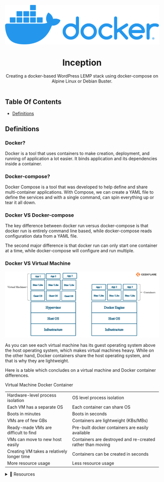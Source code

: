 <a href="https://github.com/youssefachehboune/inception">
    <img src="images/docker.png" alt="Logo">
</a>
<br/>
<p align="center">
  <h1 align="center">Inception</h1>

  <p align="center">
    Creating a docker-based WordPress LEMP stack using docker-compose on Alpine Linux or Debian Buster.
    <br/>
    <br/>
  </p>
</p>

## Table Of Contents

* [Definitions](#definitions)

## Definitions

### Docker?
 <p>Docker is a tool that uses containers to make creation, deployment, and running of application a lot easier. It binds application and its dependencies inside a container.</p>

### Docker-compose?
<p>Docker Compose is a tool that was developed to help define and share multi-container applications. With Compose, we can create a YAML file to define the services and with a single command, can spin everything up or tear it all down.</p>

### Docker VS Docker-compose

<p>The key difference between docker run versus docker-compose is that docker run is entirely command line based, while docker-compose reads configuration data from a YAML file. </p>

<p>The second major difference is that docker run can only start one container at a time, while docker-compose will configure and run multiple.</p>

### Docker VS Virtual Machine

![My animated logo](images/docker_vs_vm.png)

<p>As you can see each virtual machine has its guest operating system above the host operating system, which makes virtual machines heavy. While on the other hand, Docker containers share the host operating system, and that is why they are lightweight. </p>

<p>Here is a table which concludes on a virtual machine and Docker container differences.</p>

<table>
    <tr>
      <th">Virtual Machine</th>
      <th">Docker Container</th>
    </tr>
    <tr>
      <td>Hardware-level process isolation</td>
      <td>OS level process isolation</td>
    </tr>
    <tr>
      <td>Each VM has a separate OS</td>
      <td>Each container can share OS</td>
    </tr>
    <tr>
      <td>Boots in minutes</td>
      <td>Boots in seconds</td>
    </tr>
    <tr>
      <td>VMs are of few GBs</td>
      <td>Containers are lightweight (KBs/MBs)</td>
    </tr>
    <tr>
      <td>Ready-made VMs are difficult to find</td>
      <td>Pre-built docker containers are easily available</td>
    </tr>
    <tr>
      <td>VMs can move to new host easily</td>
      <td>Containers are destroyed and re-created rather than moving</td>
    </tr>
    <tr>
      <td>Creating VM takes a relatively longer time</td>
      <td>Containers can be created in seconds</td>
    </tr>
    <tr>
      <td>More resource usage</td>
      <td>Less resource usage</td>
    </tr>
</table>

<details>
    <summary> 🔎 Resources </summary>
    <h4>For Read</h4>
    <a href="https://aws.amazon.com/docker/" > - What is Docker?</a>
    <br>
    <a href=https://docs.docker.com/compose/" > - What is Docker-compose?</a>
    <br>
    <a href="https://geekflare.com/docker-vs-virtual-machine/" > - Docker-vs-virtual-machine?</a>
    <br>
    <a href="https://openclassrooms.com/en/courses/2035766-optimisez-votre-deploiement-en-creant-des-conteneurs-avec-docker" > - Optimize your deployment by building containers with Docker.</a>
    <br>
    <a href="https://cloud.google.com/architecture/best-practices-for-building-containers" > - Best practices for building containers</a>
    <br>
    <h4>For Watch</h4>
    <a href="https://www.youtube.com/watch?v=rOTqprHv1YE" > - What Is Docker? | What Is Docker And How It Works?</a>
    <br>
    <a href="https://www.youtube.com/watch?v=pTFZFxd4hOI" > - Docker Tutorial for Beginners</a>
    <br>
    <a href="https://www.youtube.com/watch?v=HG6yIjZapSA" > - Docker Compose Tutorial</a>
    <br>
</details>
